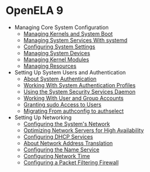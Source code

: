 <!--
SPDX-FileCopyrightText: 2023,2024 Oracle and/or its affiliates.
SPDX-License-Identifier: CC-BY-SA-4.0
-->
# OpenELA 9

-   Managing Core System Configuration
    -   [Managing Kernels and System Boot](core/osmanage-WorkingWiththeGRUB2BootloaderandConfiguringBootServices.md#ol-bootconf)
    -   [Managing System Services With systemd](core/osmanage-WorkingWithSystemServices.md#ol-sysproc)
    -   [Configuring System Settings](core/osmanage-ConfiguringSystemSettings.md#ol-kernparm)
    -   [Managing System Devices](core/osmanage-ManagingSystemDevices.md#ol-devices)
    -   [Managing Kernel Modules](core/osmanage-ManagingKernelModules.md#ol-modules)
    -   [Managing Resources](core/osmanage-ManagingResources.md#osm-resources)
-   Setting Up System Users and Authentication
    -   [About System Authentication](core/userauth-AboutSystemAuthentication.md#auth)
    -   [Working With System Authentication Profiles](core/userauth-WorkingWithSystemAuthenticationProfiles.md#topic_f1c_4hk_zsb)
    -   [Using the System Security Services Daemon](core/userauth-UsingtheSystemSecurityServicesDaemon.md#sssd-auth)
    -   [Working With User and Group Accounts](core/userauth-WorkingWithUserandGroupAccounts.md#topic_qnx_hdx_1tb)
    -   [Granting sudo Access to Users](core/userauth-GrantingsudoAccesstoUsers.md#s8-usgrconf)
    -   [Migrating From authconfig to authselect](core/userauth-MigratingFromauthconfigtoauthselect.md#authselect-migrate)
-   Setting Up Networking
    -   [Configuring the System's Network](network/network-ConfiguringtheSystemsNetwork.md#topic_syd_ypj_dtb)
    -   [Optimizing Network Servers for High Availability](network/network-OptimizingNetworkServersforHighAvailability.md#ol-ha-conf)
    -   [Configuring DHCP Services](network/network-ConfiguringDHCPServices.md#ol-netaddr)
    -   [About Network Address Translation](network/network-AboutNetworkAddressTranslation.md#ol-netaddr-nat)
    -   [Configuring the Name Service](network/network-ConfiguringtheNameService.md#ol-namesvc)
    -   [Configuring Network Time](network/network-ConfiguringNetworkTime.md#ol-nettime)
    -   [Configuring a Packet Filtering Firewall](network/firewall-ConfiguringaPacketFilteringFirewall.md#ol-firewall)
